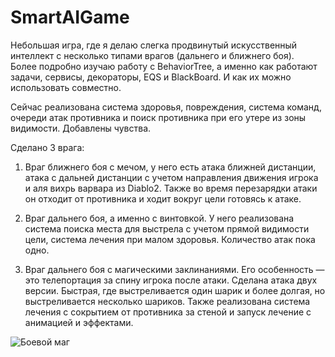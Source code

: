 # SmartAIGame

Небольшая игра, где я делаю слегка продвинутый искусственный интеллект с несколько типами врагов (дальнего и ближнего боя).  
Более подробно изучаю работу с BehaviorTree, а именно как работают задачи, сервисы, декораторы, EQS и BlackBoard. И как их можно использовать совместно.

Сейчас реализована система здоровья, повреждения, система команд, очереди атак противника и поиск противника при его утере из зоны видимости. Добавлены чувства.

Сделано 3 врага:
1) Враг ближнего боя с мечом, у него есть атака ближней дистанции, атака с дальней дистанции с учетом направления движения игрока и аля вихрь варвара из Diablo2. 
Также во время перезарядки атаки он отходит от противника и ходит вокруг цели готовясь к атаке.

2) Враг дальнего боя, а именно с винтовкой. У него реализована система поиска места для выстрела с учетом прямой видимости цели, система лечения при малом здоровья. Количество атак пока одно.

3) Враг дальнего боя с магическими заклинаниями. Его особенность — это телепортация за спину игрока после атаки. Сделана атака двух версии. Быстрая, где выстреливается один шарик и более долгая, но выстреливается несколько шариков. Также реализована система лечения с сокрытием от противника за стеной и запуск лечение с анимацией и эффектами. 


![Боевой маг](https://imgur.com/a/fiF5txt.gif)
